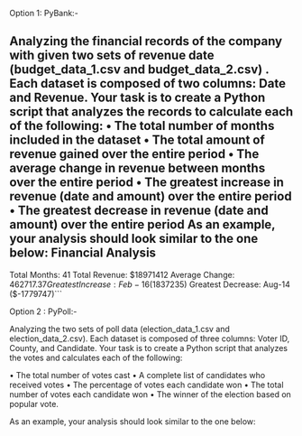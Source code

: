 Option 1: PyBank:-

Analyzing the financial records of the company with given two sets of revenue date (budget_data_1.csv and budget_data_2.csv) . Each dataset is composed of two columns: Date and Revenue.
Your task is to create a Python script that analyzes the records to calculate each of the following:
•	The total number of months included in the dataset
•	The total amount of revenue gained over the entire period
•	The average change in revenue between months over the entire period
•	The greatest increase in revenue (date and amount) over the entire period
•	The greatest decrease in revenue (date and amount) over the entire period
As an example, your analysis should look similar to the one below:
Financial Analysis
-------------------------
Total Months: 41
Total Revenue: $18971412
Average Change: $462717.37
Greatest Increase: Feb-16 ($1837235)
Greatest Decrease: Aug-14 ($-1779747)```


Option 2 : PyPoll:-

Analyzing the two sets of poll data (election_data_1.csv and election_data_2.csv). Each dataset is composed of three columns: Voter ID, County, and Candidate. Your task is to create a Python script that analyzes the votes and calculates each of the following:

•	The total number of votes cast
•	A complete list of candidates who received votes
•	The percentage of votes each candidate won
•	The total number of votes each candidate won
•	The winner of the election based on popular vote.

As an example, your analysis should look similar to the one below:
